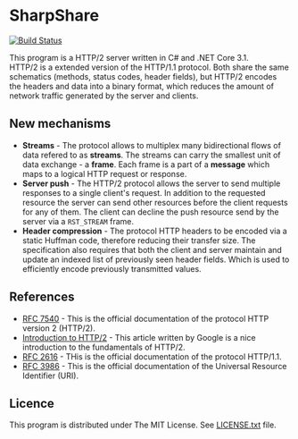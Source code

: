 # SharpShare

[![Build Status](https://travis-ci.com/nathiss/SharpShare.svg?token=59Xn8z5MdPHEudCq8gJ3&branch=master)](https://travis-ci.com/nathiss/SharpShare)

This program is a HTTP/2 server written in C# and .NET Core 3.1.  
HTTP/2 is a extended version of the HTTP/1.1 protocol. Both share the same schematics (methods, status codes, header fields), but
HTTP/2 encodes the headers and data into a binary format, which reduces the amount of network traffic generated by the server and
clients.

## New mechanisms 

* **Streams** - The protocol allows to multiplex many bidirectional flows of data refered to as **streams**. The streams can carry
                the smallest unit of data exchange - a **frame**. Each frame is a part of a **message** which maps to a logical
                HTTP request or response.
* **Server push** - The HTTP/2 protocol allows the server to send multiple responses to a single client's request. In addition to
                    the requested resource the server can send other resources before the client requests for any of them.
                    The client can decline the push resource send by the server via a `RST_STREAM` frame.
* **Header compression** - The protocol HTTP headers to be encoded via a static Huffman code, therefore reducing their transfer size.
                           The specification also requires that both the client and server maintain and update an indexed list of
                           previously seen header fields. Which is used to efficiently encode previously transmitted values.


## References

* [RFC 7540](https://tools.ietf.org/html/rfc7540) - This is the official documentation of the protocol HTTP version 2 (HTTP/2).
* [Introduction to HTTP/2](https://developers.google.com/web/fundamentals/performance/http2) - This article written by Google is
  a nice introduction to the fundamentals of HTTP/2.
* [RFC 2616](https://tools.ietf.org/html/rfc2616) - THis is the official documentation of the protocol HTTP/1.1.
* [RFC 3986](https://tools.ietf.org/html/rfc3986) - This is the official documentation of the Universal Resource Identifier (URI).

## Licence

This program is distributed under The MIT License. See [LICENSE.txt](LICENSE.txt) file.

